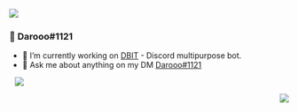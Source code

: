<a href= "https://discord.com/users/637206828572475392"><img align="left" src="https://lanyard-profile-readme.vercel.app/api/637206828572475392?bg=00000000" /></a>
  <br>
### 👋 **Darooo#1121**

- 🔭 I’m currently working on [DBIT](https://discord.gg/dbit) - Discord multipurpose bot.
- 💬 Ask me about anything on my DM [Darooo#1121](https://discord.gg/dbit)
 
<a  href="https://github.com/Darooo1121?tab=repositories"><img align="center" style="position:relative; left:10px;" src="https://github-readme-stats.vercel.app/api/top-langs/?username=Darooo1121&layout=compact&title_color=2ecc71&icon_color=79ff97&text_color=9f9f9f&bg_color=151515"></a>
  
<a href="https://discord.gg/dbit"><img align="right" src="https://komarev.com/ghpvc/?username=Darooo1121&color=2f3136">
<!-- 
  
<img align="right" src="https://discord.com/api/guilds/906487354708086814/widget.png?style=banner2" alt="Discord Banner 2"/>
 -->
